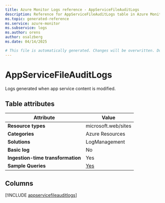 ```yaml
---
title: Azure Monitor Logs reference - AppServiceFileAuditLogs
description: Reference for AppServiceFileAuditLogs table in Azure Monitor Logs.
ms.topic: generated-reference
ms.service: azure-monitor
ms.subservice: logs
ms.author: orens
author: osalzberg
ms.date: 04/14/2025

# This file is automatically generated. Changes will be overwritten. Do not change this file directly.
---
```


# AppServiceFileAuditLogs

Logs generated when app service content is modified.


## Table attributes

|Attribute|Value|
|---|---|
|**Resource types**|microsoft.web/sites|
|**Categories**|Azure Resources|
|**Solutions**| LogManagement|
|**Basic log**|No|
|**Ingestion-time transformation**|Yes|
|**Sample Queries**|[Yes](/azure/azure-monitor/reference/queries/appservicefileauditlogs)|



## Columns
  
[!INCLUDE [appservicefileauditlogs](~/reusable-content/ce-skilling/azure/includes/azure-monitor/reference/tables/appservicefileauditlogs-include.md)]
